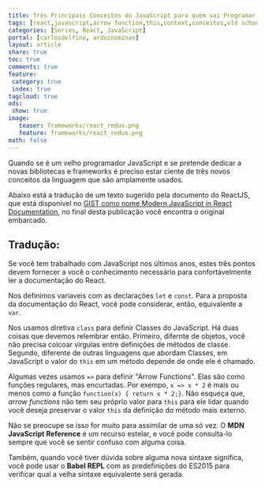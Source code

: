 ```yaml
---
title: Três Principais Conceitos do JavaScript para quem vai Programar com React
tags: [react,javascript,arrow function,this,context,conceitos,old school,programação,atualização]
categories: [Series, React, JavaScript]
portal: [carlosdelfino, arduinominas]
layout: article
share: true
toc: true
comments: true
feature:
 category: true
 index: true
tagcloud: true
ads: 
 show: true
image:
   teaser: frameworks/react_redux.png
   feature: frameworks/react_redux.png
math: false
---
```


Quando se é um velho programador JavaScript e se pretende dedicar a novas bibliotecas e frameworks é preciso estar ciente de três novos conceitos da linguagem que são amplamente usados.

<!--more-->

Abaixo está a tradução de um texto sugerido pela documento do ReactJS, que está disponível no [GIST como nome Modern JavaScript in React Documentation](https://gist.github.com/gaearon/683e676101005de0add59e8bb345340c), no final desta publicação você encontra o original embarcado.


## Tradução:

Se você tem trabalhado com JavaScript nos últimos anos, estes três pontos devem fornecer a você o conhecimento necessário para confortávelmente ler a documentação do React.

Nos definimos variaveis com as declarações `let` e `const`. Para a proposta da documentação do React, você pode considerar, então, equivalente a `var`.

Nos usamos diretiva `class` para definir Classes do JavaScript. Há duas coisas que devemos relembrar então. Primeiro, difernte de objetos, você não precisa colcoar virgulas entre definições de métodos de classe. Segundo, diferente de outras linguagens que abordam Classes, em JavaScript o valor do `this` em um método depende de onde ele é chamado.

Algumas vezes usamos `=>` para definir "Arrow Functions". Elas são como funções regulares, mas encurtadas. Por exempo, `x => x * 2` é mais ou menos como a função `function(x) { return x * 2;}`. Não esqueça que, _arrow functions_ não tem seu próprio valor para `this` para ele lidar quando você deseja preservar o valor `this` da definição do método mais externo.

Não se preocupe se isso for muito para assimilar de uma só vez. O **MDN JavaScript Reference** é um recurso estelar, e você pode consulta-lo sempre que você se sentir confuso com alguma coisa.

Também, quando você tiver dúvida sobre alguma nova sintaxe significa, você pode usar o **Babel REPL** com as predefinições do ES2015 para verificar qual a velha sintaxe equivalente será gerada.


<script src="https://gist.github.com/gaearon/683e676101005de0add59e8bb345340c.js"></script>